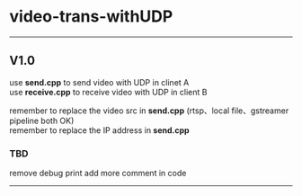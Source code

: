 # video-trans-withUDP

----
## V1.0
  use **send.cpp** to send video with UDP  in clinet A  
  use **receive.cpp** to receive video with UDP in client B  
    
    
  remember to replace the video src in **send.cpp** (rtsp、local file、gstreamer pipeline both OK)  
  remember to replace the IP address in **send.cpp**  
### TBD
  remove debug print
  add more comment in code  
  
----
